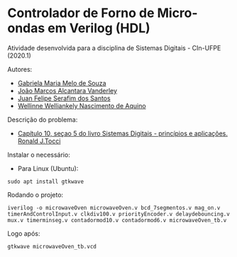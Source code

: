 # Controlador de Forno de Micro-ondas em Verilog (HDL)
Atividade desenvolvida para a disciplina de Sistemas Digitais - CIn-UFPE (2020.1)

Autores:
 - [Gabriela Maria Melo de Souza](https://github.com/GabrielaSouza2)
 - [João Marcos Alcantara Vanderley](https://github.com/jmarcossss)
 - [Juan Felipe Serafim dos Santos](https://github.com/JuanFelipeSerafim)
 - [Wellinne Welliankely Nascimento de Aquino](https://github.com/Wellinne)

Descrição do problema:
 - [Capítulo 10, seçao 5 do livro Sistemas Digitais - princípios e aplicações. Ronald J.Tocci](https://github.com/JuanFelipeSerafim/microwaveOven-HDL/blob/main/Capitulo_10.pdf)


Instalar o necessário:
 + Para Linux (Ubuntu):
 ```
 sudo apt install gtkwave
 ```

Rodando o projeto:
 ```
 iverilog -o microwaveOven microwaveOven.v bcd_7segmentos.v mag_on.v timerAndControlInput.v clkdiv100.v priorityEncoder.v delaydebouncing.v mux.v timerminseg.v contadormod10.v contadormod6.v microwaveOven_tb.v
 ```
Logo após:
 ```
 gtkwave microwaveOven_tb.vcd
 ```
